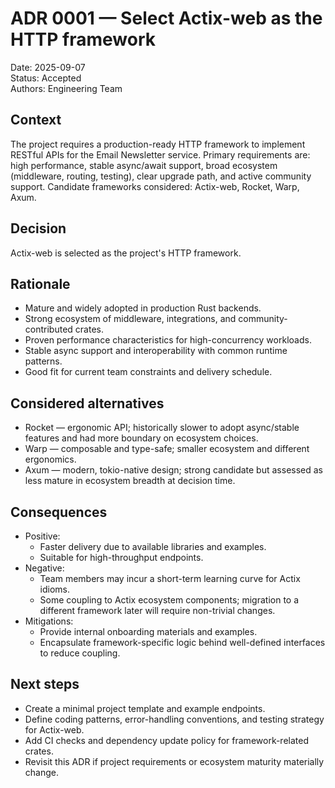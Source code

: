 # ADR 0001 — Select Actix-web as the HTTP framework

Date: 2025-09-07  
Status: Accepted  
Authors: Engineering Team

## Context
The project requires a production-ready HTTP framework to implement RESTful APIs for the Email Newsletter service. Primary requirements are: high performance, stable async/await support, broad ecosystem (middleware, routing, testing), clear upgrade path, and active community support. Candidate frameworks considered: Actix-web, Rocket, Warp, Axum.

## Decision
Actix-web is selected as the project's HTTP framework.

## Rationale
- Mature and widely adopted in production Rust backends.
- Strong ecosystem of middleware, integrations, and community-contributed crates.
- Proven performance characteristics for high-concurrency workloads.
- Stable async support and interoperability with common runtime patterns.
- Good fit for current team constraints and delivery schedule.

## Considered alternatives
- Rocket — ergonomic API; historically slower to adopt async/stable features and had more boundary on ecosystem choices.
- Warp — composable and type-safe; smaller ecosystem and different ergonomics.
- Axum — modern, tokio-native design; strong candidate but assessed as less mature in ecosystem breadth at decision time.

## Consequences
- Positive:
    - Faster delivery due to available libraries and examples.
    - Suitable for high-throughput endpoints.
- Negative:
    - Team members may incur a short-term learning curve for Actix idioms.
    - Some coupling to Actix ecosystem components; migration to a different framework later will require non-trivial changes.
- Mitigations:
    - Provide internal onboarding materials and examples.
    - Encapsulate framework-specific logic behind well-defined interfaces to reduce coupling.

## Next steps
- Create a minimal project template and example endpoints.
- Define coding patterns, error-handling conventions, and testing strategy for Actix-web.
- Add CI checks and dependency update policy for framework-related crates.
- Revisit this ADR if project requirements or ecosystem maturity materially change.
